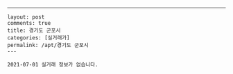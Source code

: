 ---
    layout: post
    comments: true
    title: 경기도 군포시
    categories: [실거래가]
    permalink: /apt/경기도 군포시
    ---

    2021-07-01 실거래 정보가 없습니다.

    